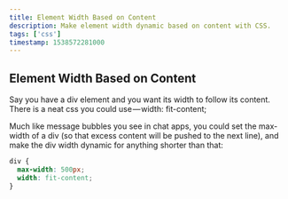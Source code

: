 ```yaml
---
title: Element Width Based on Content
description: Make element width dynamic based on content with CSS.
tags: ['css']
timestamp: 1538572281000
---
```


## Element Width Based on Content

Say you have a div element and you want its width to follow its content. There is a neat css you could use — width: fit-content;

Much like message bubbles you see in chat apps, you could set the max-width of a div (so that excess content will be pushed to the next line), and make the div width dynamic for anything shorter than that:

```css
div {
  max-width: 500px;
  width: fit-content;
}
```


<PostDate />
<PageTags />
